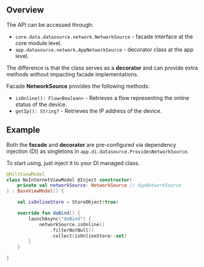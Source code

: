 ## Overview

The API can be accessed through:
- `core.data.datasource.network.NetworkSource` - facade interface at the core module level.
- `app.datasource.network.AppNetworkSource` - decorator class at the app level.

The difference is that the class serves as a **decorator** and can provide extra methods without impacting facade implementations.

Facade **NetworkSource** provides the following methods:

- `isOnline(): Flow<Boolean>` - Retrieves a flow representing the online status of the device.
- `getIp(): String?` - Retrieves the IP address of the device.

## Example

Both the **facade** and **decorator** are pre-configured via dependency injection (DI) as singletons in `app.di.datasource.ProvidesNetworkSource`.

To start using, just inject it to your DI managed class.

```kotlin
@HiltViewModel
class NoInternetViewModel @Inject constructor(
    private val networkSource: NetworkSource // AppNetworkSource
) : BaseViewModel() {

    val isOnlineStore = StoreObject(true)

    override fun doBind() {
        launchAsync("doBind") {
            networkSource.isOnline()
                .filterNotNull()
                .collect(isOnlineStore::set)
        }
    }

}
```